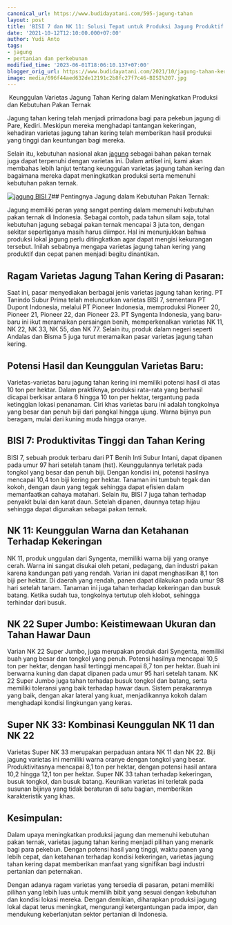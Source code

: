 ```yaml
---
canonical_url: https://www.budidayatani.com/595-jagung-tahan
layout: post
title: 'BISI 7 dan NK 11: Solusi Tepat untuk Produksi Jagung Produktif dan Tahan Kering'
date: '2021-10-12T12:10:00.000+07:00'
author: Yudi Anto
tags:
- jagung
- pertanian dan perkebunan
modified_time: '2023-06-01T18:06:10.137+07:00'
blogger_orig_url: https://www.budidayatani.com/2021/10/jagung-tahan-kering-itu-yang-dicari.html
image: media/696f44aed632de12191c2b8fc27f7c46-BISI%207.jpg
---
```

 Keunggulan Varietas Jagung Tahan Kering dalam Meningkatkan Produksi dan Kebutuhan Pakan Ternak

Jagung tahan kering telah menjadi primadona bagi para pekebun jagung di Pare, Kediri. Meskipun mereka menghadapi tantangan kekeringan, kehadiran varietas jagung tahan kering telah memberikan hasil produksi yang tinggi dan keuntungan bagi mereka. 

Selain itu, kebutuhan nasional akan [jagung](https://www.budidayatani.com/search/label/jagung) sebagai bahan pakan ternak juga dapat terpenuhi dengan varietas ini. Dalam artikel ini, kami akan membahas lebih lanjut tentang keunggulan varietas jagung tahan kering dan bagaimana mereka dapat meningkatkan produksi serta memenuhi kebutuhan pakan ternak.

[![jagung BISI 7](https://blogger.googleusercontent.com/img/b/R29vZ2xl/AVvXsEipK76zeC5NVftvKrEKWF3-FdLUF2Z-mfrzm2MzYl34jc9qXykMk29lTuRX_iy8EtjVH6cwKQXuacYUOjz4sXGJnJR24SzD3X22oOBq9Kj9RHnjE9k3OOI8KGTGYgYmYEAZBzq0g5HMrSDQB64HXNfoDj_8YJPiUk9L6boFR78NrXjALJqmaYRRSCbMbg/w640-h372/BISI%207.jpg)](https://blogger.googleusercontent.com/img/b/R29vZ2xl/AVvXsEipK76zeC5NVftvKrEKWF3-FdLUF2Z-mfrzm2MzYl34jc9qXykMk29lTuRX_iy8EtjVH6cwKQXuacYUOjz4sXGJnJR24SzD3X22oOBq9Kj9RHnjE9k3OOI8KGTGYgYmYEAZBzq0g5HMrSDQB64HXNfoDj_8YJPiUk9L6boFR78NrXjALJqmaYRRSCbMbg/s2060/BISI%207.jpg)## Pentingnya Jagung dalam Kebutuhan Pakan Ternak:

Jagung memiliki peran yang sangat penting dalam memenuhi kebutuhan pakan ternak di Indonesia. Sebagai contoh, pada tahun silam saja, total kebutuhan jagung sebagai pakan ternak mencapai 3 juta ton, dengan sekitar sepertiganya masih harus diimpor. Hal ini menunjukkan bahwa produksi lokal jagung perlu ditingkatkan agar dapat mengisi kekurangan tersebut. Inilah sebabnya mengapa varietas jagung tahan kering yang produktif dan cepat panen menjadi begitu dinantikan.

## Ragam Varietas Jagung Tahan Kering di Pasaran:

Saat ini, pasar menyediakan berbagai jenis varietas jagung tahan kering. PT Tanindo Subur Prima telah meluncurkan varietas BISI 7, sementara PT Dupont Indonesia, melalui PT Pioneer Indonesia, memproduksi Pioneer 20, Pioneer 21, Pioneer 22, dan Pioneer 23. PT Syngenta Indonesia, yang baru-baru ini ikut meramaikan persaingan benih, memperkenalkan varietas NK 11, NK 22, NK 33, NK 55, dan NK 77. Selain itu, produk dalam negeri seperti Andalas dan Bisma 5 juga turut meramaikan pasar varietas jagung tahan kering.

## Potensi Hasil dan Keunggulan Varietas Baru:

Varietas-varietas baru jagung tahan kering ini memiliki potensi hasil di atas 10 ton per hektar. Dalam praktiknya, produksi rata-rata yang berhasil dicapai berkisar antara 6 hingga 10 ton per hektar, tergantung pada ketinggian lokasi penanaman. Ciri khas varietas baru ini adalah tongkolnya yang besar dan penuh biji dari pangkal hingga ujung. Warna bijinya pun beragam, mulai dari kuning muda hingga oranye.

## BISI 7: Produktivitas Tinggi dan Tahan Kering

BISI 7, sebuah produk terbaru dari PT Benih Inti Subur Intani, dapat dipanen pada umur 97 hari setelah tanam (hst). Keunggulannya terletak pada tongkol yang besar dan penuh biji. Dengan kondisi ini, potensi hasilnya mencapai 10,4 ton biji kering per hektar. Tanaman ini tumbuh tegak dan kokoh, dengan daun yang tegak sehingga dapat efisien dalam memanfaatkan cahaya matahari. Selain itu, BISI 7 juga tahan terhadap penyakit bulai dan karat daun. Setelah dipanen, daunnya tetap hijau sehingga dapat digunakan sebagai pakan ternak.

## NK 11: Keunggulan Warna dan Ketahanan Terhadap Kekeringan

NK 11, produk unggulan dari Syngenta, memiliki warna biji yang oranye cerah. Warna ini sangat disukai oleh petani, pedagang, dan industri pakan karena kandungan pati yang rendah. Varian ini dapat menghasilkan 8,1 ton biji per hektar. Di daerah yang rendah, panen dapat dilakukan pada umur 98 hari setelah tanam. Tanaman ini juga tahan terhadap kekeringan dan busuk batang. Ketika sudah tua, tongkolnya tertutup oleh klobot, sehingga terhindar dari busuk.

## NK 22 Super Jumbo: Keistimewaan Ukuran dan Tahan Hawar Daun

Varian NK 22 Super Jumbo, juga merupakan produk dari Syngenta, memiliki buah yang besar dan tongkol yang penuh. Potensi hasilnya mencapai 10,5 ton per hektar, dengan hasil tertinggi mencapai 8,7 ton per hektar. Buah ini berwarna kuning dan dapat dipanen pada umur 95 hari setelah tanam. NK 22 Super Jumbo juga tahan terhadap busuk tongkol dan batang, serta memiliki toleransi yang baik terhadap hawar daun. Sistem perakarannya yang baik, dengan akar lateral yang kuat, menjadikannya kokoh dalam menghadapi kondisi lingkungan yang keras.

## Super NK 33: Kombinasi Keunggulan NK 11 dan NK 22

Varietas Super NK 33 merupakan perpaduan antara NK 11 dan NK 22. Biji jagung varietas ini memiliki warna oranye dengan tongkol yang besar. Produktivitasnya mencapai 8,1 ton per hektar, dengan potensi hasil antara 10,2 hingga 12,1 ton per hektar. Super NK 33 tahan terhadap kekeringan, busuk tongkol, dan busuk batang. Keunikan varietas ini terletak pada susunan bijinya yang tidak beraturan di satu bagian, memberikan karakteristik yang khas.

## Kesimpulan:

Dalam upaya meningkatkan produksi jagung dan memenuhi kebutuhan pakan ternak, varietas jagung tahan kering menjadi pilihan yang menarik bagi para pekebun. Dengan potensi hasil yang tinggi, waktu panen yang lebih cepat, dan ketahanan terhadap kondisi kekeringan, varietas jagung tahan kering dapat memberikan manfaat yang signifikan bagi industri pertanian dan peternakan.

Dengan adanya ragam varietas yang tersedia di pasaran, petani memiliki pilihan yang lebih luas untuk memilih bibit yang sesuai dengan kebutuhan dan kondisi lokasi mereka. Dengan demikian, diharapkan produksi jagung lokal dapat terus meningkat, mengurangi ketergantungan pada impor, dan mendukung keberlanjutan sektor pertanian di Indonesia.


